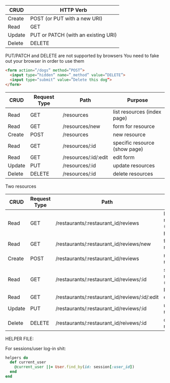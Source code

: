 | CRUD | HTTP Verb |
| --------| ---------|
| Create | POST (or PUT with a new URI) |
| Read | GET |
| Update | PUT or PATCH (with an existing URI) |
| Delete | DELETE |

PUT/PATCH and DELETE are not supported by browsers
You need to fake out your browser in order to use them

```html
<form action=”/dogs” method=”POST”>
  <input type=”hidden” name=”_method” value=”DELETE”>
  <input type=”submit” value=”Delete this dog”>
</form>
```


| CRUD | Request Type | Path | Purpose |
| -----| ------- | ------- | -----------|
| Read | GET | /resources | list resources (index page) |
| Read | GET | /resources/new | form for resource |
| Create | POST | /resources | new resource |
| Read | GET | /resources/:id | specific resource (show page) |
| Read | GET | /resources/:id/:edit | edit form |
| Update | PUT | /resources/:id | update resources |
| Delete | DELETE | /resources/:id | delete resources |



Two resources


| CRUD | Request Type | Path | Purpose |
| -----| ------- | ------- | -----------|
| Read | GET | /restaurants/:restaurant_id/reviews | list resources (index page) |
| Read | GET | /restaurants/:restaurant_id/reviews/new | form for resource |
| Create | POST | /restaurants/:restaurant_id/reviews | new resource |
| Read | GET | /restaurants/:restaurant_id/reviews/:id | specific resource (show page) |
| Read | GET | /restaurants/:restaurant_id/reviews/:id/:edit | edit form |
| Update | PUT | /restaurants/:restaurant_id/reviews/:id | update resources |
| Delete | DELETE | /restaurants/:restaurant_id/reivews/:id | delete resources |

HELPER FILE:

For sessions/user log-in shit:

```ruby
helpers do
  def current_user
    @current_user ||= User.find_by(id: session[:user_id])
  end
end
```


